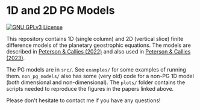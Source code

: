# 1D and 2D PG Models 

[![GNU GPLv3 License](https://img.shields.io/badge/License-GNU%20GPL-blue)](https://www.gnu.org/licenses/gpl-3.0.en.html)

This repository contains 1D (single column) and 2D (vertical slice) finite difference models of the planetary geostrophic equations.
The models are described in [Peterson & Callies (2022)](https://doi.org/10.1175/JPO-D-21-0173.1) and also used in [Peterson & Callies (2023)](https://doi.org/10.1175/JPO-D-22-0082.1).

The PG models are in `src/`. 
See `examples/` for some examples of running them. 
`non_pg_models/` also has some (very old) code for a non-PG 1D model (both dimensional and non-dimensional).
The `plots/` folder contains the scripts needed to reproduce the figures in the papers linked above.

Please don't hesitate to contact me if you have any questions!